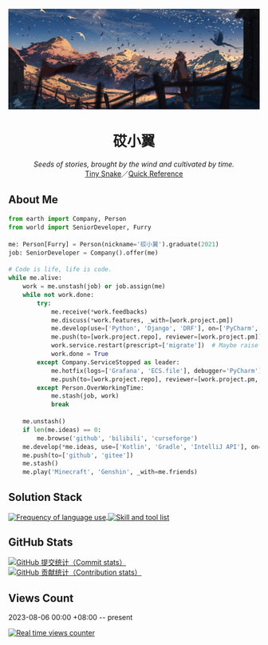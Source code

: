 [![Head banner](./img/head.jpg)](https://www.pixiv.net/artworks/78192650)

<div align="center">
    <h1>砹小翼</h1>
    <i>Seeds of stories, brought by the wind and cultivated by time.</i><br>
    <a href="https://plugins.jetbrains.com/plugin/24140-tiny-snake">Tiny Snake</a>／<a href="https://quickref.cn/">Quick Reference</a>
</div>

## About Me

```python
from earth import Company, Person
from world import SeniorDeveloper, Furry

me: Person[Furry] = Person(nickname='砹小翼').graduate(2021)
job: SeniorDeveloper = Company().offer(me)

# Code is life, life is code.
while me.alive:
    work = me.unstash(job) or job.assign(me)
    while not work.done:
        try:
            me.receive(*work.feedbacks)
            me.discuss(*work.features, _with=[work.project.pm])
            me.develop(use=['Python', 'Django', 'DRF'], on=['PyCharm', 'VSCode'])
            me.push(to=[work.project.repo], reviewer=[work.project.pm])
            work.service.restart(prescript=['migrate'])  # Maybe raise ServiceStopped
            work.done = True
        except Company.ServiceStopped as leader:
            me.hotfix(logs=['Grafana', 'ECS.file'], debugger='PyCharm')
            me.push(to=[work.project.repo], reviewer=[work.project.pm, leader])
        except Person.OverWorkingTime:
            me.stash(job, work)
            break

    me.unstash()
    if len(me.ideas) == 0:
        me.browse('github', 'bilibili', 'curseforge')
    me.develop(*me.ideas, use=['Kotlin', 'Gradle', 'IntelliJ API'], on=['IDEA'])
    me.push(to=['github', 'gitee'])
    me.stash()
    me.play('Minecraft', 'Genshin', _with=me.friends)
```

## Solution Stack

<div>
<a href="https://github.com/anuraghazra/github-readme-stats/blob/master/docs/readme_cn.md">
    <picture>
        <source
            srcset="https://github-readme-stats.vercel.app/api/top-langs/?username=aixcyi&hide_border=true&layout=donut&hide_title=true&theme=github_dark"
            media="(prefers-color-scheme: dark)"
        />
        <source
            srcset="https://github-readme-stats.vercel.app/api/top-langs/?username=aixcyi&hide_border=true&layout=donut&hide_title=true"
            media="(prefers-color-scheme: light), (prefers-color-scheme: no-preference)"
        />
        <img align="center" alt="Frequency of language use" src="https://github-readme-stats.vercel.app/api/top-langs/?username=aixcyi&hide_border=true&layout=donut&hide_title=true" />
    </picture>
</a>
<a href="https://skillicons.dev">
    <picture>
        <source
            srcset="https://skillicons.dev/icons?i=django%2Cpostgres%2Cidea%2Cvscode%2Clinux%2Cgithub%2Cgit%2Cregex%2cblender%2Cstackoverflow&perline=8"
            media="(prefers-color-scheme: dark)"
        />
        <source
            srcset="https://skillicons.dev/icons?i=django%2Cpostgres%2Cidea%2Cvscode%2Clinux%2Cgithub%2Cgit%2Cregex%2cblender%2Cstackoverflow&perline=8&theme=light"
            media="(prefers-color-scheme: light), (prefers-color-scheme: no-preference)"
        />
        <img align="center" alt="Skill and tool list" src="https://skillicons.dev/icons?i=django%2Cpostgres%2Cidea%2Cvscode%2Clinux%2Cgithub%2Cgit%2Cregex%2cblender%2Cstackoverflow&perline=8&theme=light" />
    </picture>
</a>
</div>

## GitHub Stats

<a href="https://github.com/anuraghazra/github-readme-stats">
    <picture>
        <source
            srcset="https://github-readme-stats.vercel.app/api?username=aixcyi&show_icons=true&hide_border=true&show=reviews%2Cdiscussions_started%2Cdiscussions_answered&rank_icon=percentile&theme=github_dark"
            media="(prefers-color-scheme: dark)"
        />
        <source
            srcset="https://github-readme-stats.vercel.app/api?username=aixcyi&show_icons=true&hide_border=true&show=reviews%2Cdiscussions_started%2Cdiscussions_answered&rank_icon=percentile"
            media="(prefers-color-scheme: light), (prefers-color-scheme: no-preference)"
        />
        <img align="top" alt="GitHub 提交统计（Commit stats）" src="https://github-readme-stats.vercel.app/api?username=aixcyi&show_icons=true&hide_border=true&show=reviews%2Cdiscussions_started%2Cdiscussions_answered&rank_icon=percentile" />
    </picture>
</a>
<a href="https://github.com/HwangTaehyun/github-repository-contribution-stats">
    <picture>
        <source
            srcset="https://github-contributor-stats.vercel.app/api?username=aixcyi&hide_border=true&theme=github_dark"
            media="(prefers-color-scheme: dark)"
        />
        <source
            srcset="https://github-contributor-stats.vercel.app/api?username=aixcyi&hide_border=true"
            media="(prefers-color-scheme: light), (prefers-color-scheme: no-preference)"
        />
        <img align="top" alt="GitHub 贡献统计（Contribution stats）" src="https://github-contributor-stats.vercel.app/api?username=aixcyi&hide_border=true&theme=github_dark">
    </picture>
</a>

## Views Count

2023-08-06 00:00 +08:00 -- present

[![Real time views counter](https://count.getloli.com/get/@aixcyi?theme=gelbooru)](https://github.com/journey-ad/Moe-Counter)
